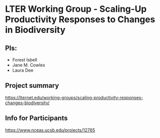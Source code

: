 # LTER Working Group - Scaling-Up Productivity Responses to Changes in Biodiversity

## PIs: 

- Forest Isbell
- Jane M. Cowles
- Laura Dee

## Project summary

<a href="https://lternet.edu/working-groups/scaling-productivity-responses-changes-biodiversity/" target="_blank">https://lternet.edu/working-groups/scaling-productivity-responses-changes-biodiversity/</a>

## Info for Participants

<a href="https://www.nceas.ucsb.edu/projects/12765" target="_blank">https://www.nceas.ucsb.edu/projects/12765</a>
